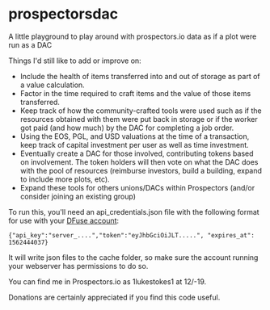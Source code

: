 # prospectorsdac
A little playground to play around with prospectors.io data as if a plot were run as a DAC

Things I'd still like to add or improve on:

* Include the health of items transferred into and out of storage as part of a value calculation.
* Factor in the time required to craft items and the value of those items transferred.
* Keep track of how the community-crafted tools were used such as if the resources obtained with them were put back in storage or if the worker got paid (and how much) by the DAC for completing a job order.
* Using the EOS, PGL, and USD valuations at the time of a transaction, keep track of capital investment per user as well as time investment.
* Eventually create a DAC for those involved, contributing tokens based on involvement. The token holders will then vote on what the DAC does with the pool of resources (reimburse investors, build a building, expand to include more plots, etc).
* Expand these tools for others unions/DACs within Prospectors (and/or consider joining an existing group)

To run this, you'll need an api_credentials.json file with the following format for use with your <a href="https://www.dfuse.io/en">DFuse account</a>:

```
{"api_key":"server_....","token":"eyJhbGciOiJLT.....", "expires_at": 1562444037}
```

It will write json files to the cache folder, so make sure the account running your webserver has permissions to do so.

You can find me in Prospectors.io as 1lukestokes1 at 12/-19.

Donations are certainly appreciated if you find this code useful.
